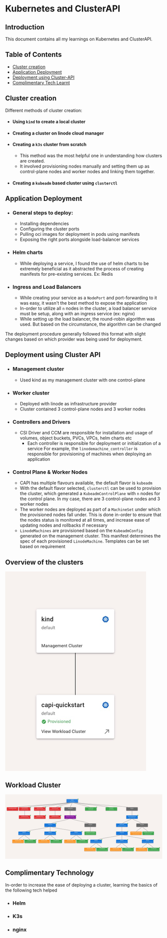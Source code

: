 # Kubernetes and ClusterAPI

## Introduction

This document contains all my learnings on Kubernetes and ClusterAPI.

## Table of Contents

- [Cluster creation](#cluster-creation)
- [Application Deployment](#application-deployment)
- [Deployment using Cluster-API](#deployment-using-cluster-api)
- [Complimentary Tech Learnt](#complimentary-technology)

## Cluster creation

Different methods of cluster creation:

- #### Using `kind` to create a local cluster
- #### Creating a cluster on linode cloud manager
- #### Creating a `k3s` cluster from scratch
  - This method was the most helpful one in understanding how clusters are created.
  - It involved provisioning nodes manually and setting them up as control-plane nodes and worker nodes and linking them together.
- #### Creating a `kubeadm` based cluster using `clusterctl`


## Application Deployment

- ### General steps to deploy:
  - Installing dependencies
  - Configuring the cluster ports
  - Pulling oci images for deployment in pods using manifests
  - Exposing the right ports alongside load-balancer services

- ### Helm charts
  - While deploying a service, I found the use of helm charts to be extremely beneficial as it abstracted the
    process of creating manifests for pre-existing services. Ex: Redis

- ### Ingress and Load Balancers
  - While creating your service as a `NodePort` and port-forwarding to it was easy, it wasn't the best method to
    expose the application
  - In-order to utilize all `n` nodes in the cluster, a load balancer service must be setup, along with an ingress
    service (ex: nginx)
  - While setting up the load balancer, the round-robin algorithm was used. But based on the circumstance, the algorithm
    can be changed


The deployment procedure generally followed this format with slight changes based on which provider was being used for
deployment.

## Deployment using Cluster API

- ### Management cluster 
  - Used kind as my management cluster with one control-plane

- ### Worker cluster
  - Deployed with linode as infrastructure provider
  - Cluster contained 3 control-plane nodes and 3 worker nodes

- ### Controllers and Drivers
  - CSI Driver and CCM are responsible for installation and usage of volumes, object buckets, PVCs, VPCs, helm charts etc
    - Each controller is responsible for deployment or initialization of a service
      For example, the `linodemachine_controller` is responsible for provisioning of machines when deploying
      an application

- ### Control Plane & Worker Nodes
  - CAPI has multiple flavours available, the default flavor is `kubeadm`
  - With the default flavor selected, `clusterctl` can be used to provision the cluster, which generated a `KubeadmControlPlane`
    with `n` nodes for the control plane. In my case, there are 3 control-plane nodes and 3 worker nodes
  - The worker nodes are deployed as part of a `MachineSet` under which the provisioned nodes fall under. This is done
    in-order to ensure that the nodes status is monitored at all times, and increase ease of updating nodes 
    and rollbacks if necessary
  - `LinodeMachines` are provisioned based on the `KubeadmConfig` generated on the management cluster. This manifest
    determines the spec of each provisioned `LinodeMachine`. Templates can be set based on requirement

## Overview of the clusters

![Overall Cluster View](./main-view.jpg)


## Workload Cluster

![Workload Cluster View](./visualized-worker-cluster.jpg)


## Complimentary Technology

In-order to increase the ease of deploying a cluster, learning the basics of the following tech helped

- ### Helm
- ### K3s
- ### nginx




